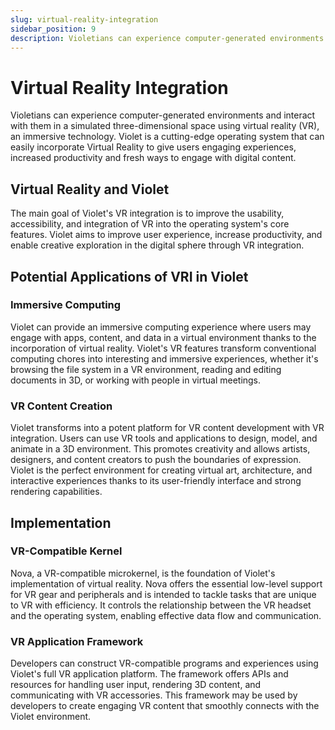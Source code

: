 ```yaml
---
slug: virtual-reality-integration
sidebar_position: 9
description: Violetians can experience computer-generated environments and interact with them in a simulated three-dimensional space using virtual reality technology.
---
```


# Virtual Reality Integration

Violetians can experience computer-generated environments and interact with them in a
simulated three-dimensional space using virtual reality (VR), an immersive technology.
Violet is a cutting-edge operating system that can easily incorporate Virtual Reality to
give users engaging experiences, increased productivity and fresh ways to engage with
digital content.

## Virtual Reality and Violet

The main goal of Violet's VR integration is to improve the usability, accessibility, and
integration of VR into the operating system's core features. Violet aims to improve user
experience, increase productivity, and enable creative exploration in the digital sphere
through VR integration.

## Potential Applications of VRI in Violet

### Immersive Computing

Violet can provide an immersive computing experience where users may engage with apps,
content, and data in a virtual environment thanks to the incorporation of virtual
reality. Violet's VR features transform conventional computing chores into interesting
and immersive experiences, whether it's browsing the file system in a VR environment,
reading and editing documents in 3D, or working with people in virtual meetings.

### VR Content Creation

Violet transforms into a potent platform for VR content development with VR integration.
Users can use VR tools and applications to design, model, and animate in a 3D
environment. This promotes creativity and allows artists, designers, and content creators
to push the boundaries of expression. Violet is the perfect environment for creating
virtual art, architecture, and interactive experiences thanks to its user-friendly
interface and strong rendering capabilities.

## Implementation

### VR-Compatible Kernel

Nova, a VR-compatible microkernel, is the foundation of Violet's implementation of
virtual reality. Nova offers the essential low-level support for VR gear and
peripherals and is intended to tackle tasks that are unique to VR with efficiency. It
controls the relationship between the VR headset and the operating system, enabling
effective data flow and communication.

### VR Application Framework

Developers can construct VR-compatible programs and experiences using Violet's full VR application platform. The framework offers APIs and resources for handling user input, rendering 3D content, and communicating with VR accessories. This framework may be used by developers to create engaging VR content that smoothly connects with the Violet environment.
